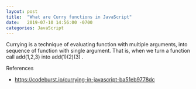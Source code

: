 ```yaml
---
layout: post
title:  "What are Curry functions in JavaScript"
date:   2019-07-10 14:56:00 -0700
categories: JavaScript
---
```

Currying is a technique of evaluating function with multiple arguments, into sequence of function with single argument.
That is, when we turn a function call add(1,2,3) into add(1)(2)(3) .


References
- https://codeburst.io/currying-in-javascript-ba51eb9778dc